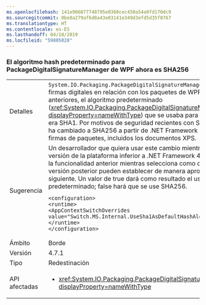 ```yaml
---
ms.openlocfilehash: 141e906077748795e0360cec450a54a9fd170dc9
ms.sourcegitcommit: 0be8a279af6d8a43e03141e349d3efd5d35f8767
ms.translationtype: HT
ms.contentlocale: es-ES
ms.lasthandoff: 04/18/2019
ms.locfileid: "59805028"
---
```

### <a name="the-default-hash-algorithm-for-wpf-packagedigitalsignaturemanager-is-now-sha256"></a>El algoritmo hash predeterminado para PackageDigitalSignatureManager de WPF ahora es SHA256

|   |   |
|---|---|
|Detalles|<code>System.IO.Packaging.PackageDigitalSignatureManager</code> proporciona funcionalidad para las firmas digitales en relación con los paquetes de WPF.  En .NET Framework 4.7 y versiones anteriores, el algoritmo predeterminado (<xref:System.IO.Packaging.PackageDigitalSignatureManager.DefaultHashAlgorithm?displayProperty=nameWithType>) que se usaba para firmar los elementos de un paquete era SHA1.  Por motivos de seguridad recientes con SHA1, este valor predeterminado se ha cambiado a SHA256 a partir de .NET Framework 4.7.1.  Este cambio afecta a todas las firmas de paquetes, incluidos los documentos XPS.|
|Sugerencia|Un desarrollador que quiera usar este cambio mientras selecciona como destino una versión de la plataforma inferior a .NET Framework 4.7.1 o un desarrollador que requiera la funcionalidad anterior mientras selecciona como destino .NET Framework 4.7.1 o una versión posterior pueden establecer de manera apropiada la marca de AppContext siguiente.  Un valor de true dará como resultado el uso de SHA1 como el algoritmo predeterminado; false hará que se use SHA256.<pre><code class="lang-xml">&lt;configuration&gt;&#13;&#10;&lt;runtime&gt;&#13;&#10;&lt;AppContextSwitchOverrides value=&quot;Switch.MS.Internal.UseSha1AsDefaultHashAlgorithmForDigitalSignatures=true&quot;/&gt;&#13;&#10;&lt;/runtime&gt;&#13;&#10;&lt;/configuration&gt;&#13;&#10;</code></pre>|
|Ámbito|Borde|
|Versión|4.7.1|
|Tipo|Redestinación|
|API afectadas|<ul><li><xref:System.IO.Packaging.PackageDigitalSignatureManager.DefaultHashAlgorithm?displayProperty=nameWithType></li></ul>|
